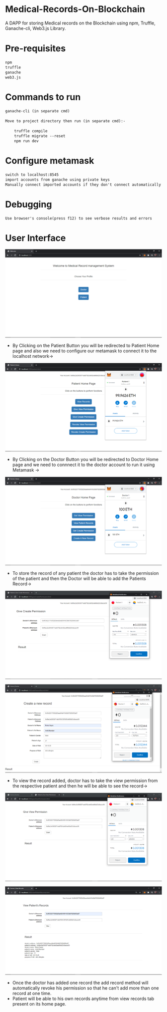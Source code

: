 # Medical-Records-On-Blockchain
A DAPP for storing Medical records on the Blockchain using npm, Truffle, Ganache-cli, Web3.js Library.

# Pre-requisites
    npm
    truffle
    ganache
    web3.js

# Commands to run

    ganache-cli (in separate cmd)

    Move to project directory then run (in separate cmd):-
    
        truffle compile
        truffle migrate --reset
        npm run dev


# Configure metamask

    switch to localhost:8545
    import accounts from ganache using private keys
    Manually connect imported accounts if they don't connect automatically


# Debugging 

    Use browser's console(press f12) to see verbose results and errors

# User Interface

![](images/Dashboard.png)

* By Clicking on the Patient Button you will be redirected to Patient Home page and also we need to configure our metamask to connect it to the localhost network->

![](images/Patient_Home_Page.png)

* By Clicking on the Doctor Button you will be redirected to Doctor Home page and we need to connnect it to the doctor account to run it using Metamask ->

![](images/Doctor_home.png)

* To store the record of any patient the doctor has to take the permission of the patient and then the Doctor will be able to add the Patients Record->

![](images/create_permission.png)

![](images/add_record.png)

* To view the record added, doctor has to take the view permission from the respective patient and then he will be able to see the record->

![](images/view_permission.png)

![](images/view_record.png)

* Once the doctor has added one record the add record method will automatically revoke his permission so that he can't add more than one record at one time. 
* Patient will be able to his own records anytime from view records tab present on its home page. 
